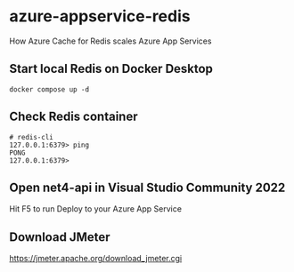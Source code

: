 # azure-appservice-redis
 How Azure Cache for Redis scales Azure App Services

 ## Start local Redis on Docker Desktop
 `docker compose up -d`

 ## Check Redis container
 ```
 # redis-cli            
127.0.0.1:6379> ping
PONG
127.0.0.1:6379>
 ```

## Open net4-api in Visual Studio Community 2022
Hit F5 to run
Deploy to your Azure App Service

## Download JMeter
https://jmeter.apache.org/download_jmeter.cgi

